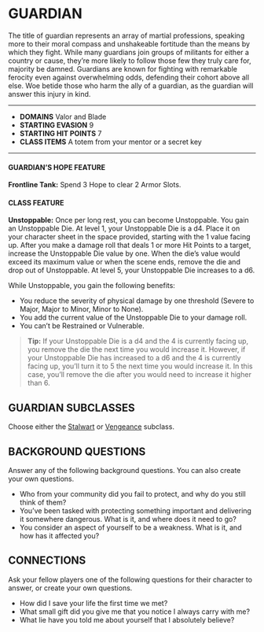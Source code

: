 # GUARDIAN

The title of guardian represents an array of martial professions, speaking more to their moral compass and unshakeable fortitude than the means by which they fight. While many guardians join groups of militants for either a country or cause, they’re more likely to follow those few they truly care for, majority be damned. Guardians are known for fighting with remarkable ferocity even against overwhelming odds, defending their cohort above all else. Woe betide those who harm the ally of a guardian, as the guardian will answer this injury in kind.

---

- **DOMAINS** Valor and Blade
- **STARTING EVASION** 9
- **STARTING HIT POINTS** 7
- **CLASS ITEMS** A totem from your mentor or a secret key

---

#### GUARDIAN’S HOPE FEATURE

**Frontline Tank:** Spend 3 Hope to clear 2 Armor Slots.

#### CLASS FEATURE

**Unstoppable:** Once per long rest, you can become Unstoppable. You gain an Unstoppable Die. At level 1, your Unstoppable Die is a d4. Place it on your character sheet in the space provided, starting with the 1 value facing up. After you make a damage roll that deals 1 or more Hit Points to a target, increase the Unstoppable Die value by one. When the die’s value would exceed its maximum value or when the scene ends, remove the die and drop out of Unstoppable. At level 5, your Unstoppable Die increases to a d6.

While Unstoppable, you gain the following benefits:

- You reduce the severity of physical damage by one threshold (Severe to Major, Major to Minor, Minor to None).
- You add the current value of the Unstoppable Die to your damage roll.
- You can’t be Restrained or Vulnerable.

> **Tip:** If your Unstoppable Die is a d4 and the 4 is currently facing up, you remove the die the next time you would increase it. However, if your Unstoppable Die has increased to a d6 and the 4 is currently facing up, you’ll turn it to 5 the next time you would increase it. In this case, you’ll remove the die after you would need to increase it higher than 6.

## GUARDIAN SUBCLASSES

Choose either the [Stalwart](../subclasses/Stalwart.md) or [Vengeance](../subclasses/Vengeance.md) subclass.

## BACKGROUND QUESTIONS

Answer any of the following background questions. You can also create your own questions.

- Who from your community did you fail to protect, and why do you still think of them?
- You’ve been tasked with protecting something important and delivering it somewhere dangerous. What is it, and where does it need to go?
- You consider an aspect of yourself to be a weakness. What is it, and how has it affected you?

## CONNECTIONS

Ask your fellow players one of the following questions for their character to answer, or create your own questions.

- How did I save your life the first time we met?
- What small gift did you give me that you notice I always carry with me?
- What lie have you told me about yourself that I absolutely believe?
